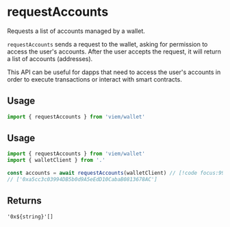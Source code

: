 # requestAccounts

Requests a list of accounts managed by a wallet.

`requestAccounts` sends a request to the wallet, asking for permission to access the user's accounts. After the user accepts the request, it will return a list of accounts (addresses).

This API can be useful for dapps that need to access the user's accounts in order to execute transactions or interact with smart contracts.

## Usage

```ts
import { requestAccounts } from 'viem/wallet'
```

## Usage

```ts
import { requestAccounts } from 'viem/wallet'
import { walletClient } from '.'
 
const accounts = await requestAccounts(walletClient) // [!code focus:99]
// ['0xa5cc3c03994DB5b0d9A5eEdD10CabaB0813678AC']
```

## Returns

`'0x${string}'[]`

